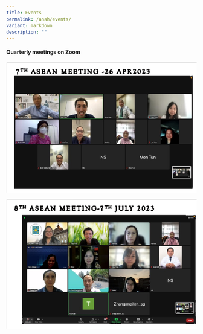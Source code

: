 ```yaml
---
title: Events
permalink: /anah/events/
variant: markdown
description: ""
---
```

#### Quarterly meetings on Zoom

![](/images/ANAH%20ASEAN%20Network%20of%20Adrenal/Events/7th_asean_meeting_26_apr_2023.png)

![](/images/ANAH%20ASEAN%20Network%20of%20Adrenal/Events/8th_asean_meeting_7_july_2023.png)
